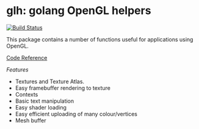 glh: golang OpenGL helpers
==========================

[![Build Status](https://secure.travis-ci.org/go-gl-legacy/glh.png)](http://travis-ci.org/go-gl-legacy/glh)

This package contains a number of functions useful for applications using OpenGL.

[Code Reference](http://godoc.org/github.com/go-gl-legacy/glh)

*Features*

* Textures and Texture Atlas.
* Easy framebuffer rendering to texture
* Contexts
* Basic text manipulation
* Easy shader loading
* Easy efficient uploading of many colour/vertices
* Mesh buffer
